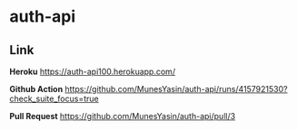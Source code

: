 # auth-api

## Link 

**Heroku**  https://auth-api100.herokuapp.com/ 

**Github Action** https://github.com/MunesYasin/auth-api/runs/4157921530?check_suite_focus=true 

**Pull Request** https://github.com/MunesYasin/auth-api/pull/3
